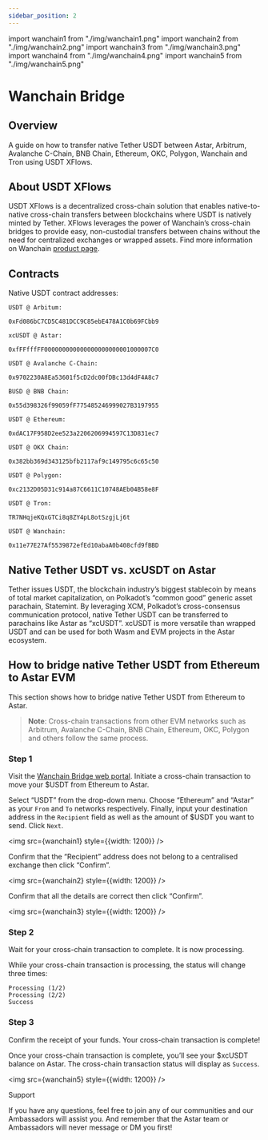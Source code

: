 ```yaml
---
sidebar_position: 2
---
```

import wanchain1 from "./img/wanchain1.png"
import wanchain2 from "./img/wanchain2.png"
import wanchain3 from "./img/wanchain3.png"
import wanchain4 from "./img/wanchain4.png"
import wanchain5 from "./img/wanchain5.png"


# Wanchain Bridge 

## Overview

A guide on how to transfer native Tether USDT between Astar, Arbitrum, Avalanche C-Chain, BNB Chain, Ethereum, OKC, Polygon, Wanchain and Tron using USDT XFlows.

## About USDT XFlows

USDT XFlows is a decentralized cross-chain solution that enables native-to-native cross-chain transfers between blockchains where USDT is natively minted by Tether. XFlows leverages the power of Wanchain’s cross-chain bridges to provide easy, non-custodial transfers between chains without the need for centralized exchanges or wrapped assets. Find more information on Wanchain [product page](https://bridge.wanchain.org/).

## Contracts

Native USDT contract addresses:

```
USDT @ Arbitum: 

0xFd086bC7CD5C481DCC9C85ebE478A1C0b69FCbb9

xcUSDT @ Astar:

0xfFFfffFF000000000000000000000001000007C0

USDT @ Avalanche C-Chain: 

0x9702230A8Ea53601f5cD2dc00fDBc13d4dF4A8c7

BUSD @ BNB Chain: 

0x55d398326f99059fF775485246999027B3197955

USDT @ Ethereum: 

0xdAC17F958D2ee523a2206206994597C13D831ec7

USDT @ OKX Chain: 

0x382bb369d343125bfb2117af9c149795c6c65c50

USDT @ Polygon: 

0xc2132D05D31c914a87C6611C10748AEb04B58e8F

USDT @ Tron:

TR7NHqjeKQxGTCi8q8ZY4pL8otSzgjLj6t

USDT @ Wanchain:

0x11e77E27Af5539872efEd10abaA0b408cfd9fBBD
```


## Native Tether USDT vs. xcUSDT on Astar

Tether issues USDT, the blockchain industry’s biggest stablecoin by means of total market capitalization, on Polkadot’s “common good” generic asset parachain, Statemint. By leveraging XCM, Polkadot’s cross-consensus communication protocol, native Tether USDT can be transferred to parachains like Astar as “xcUSDT”. xcUSDT is more versatile than wrapped USDT and can be used for both Wasm and EVM projects in the Astar ecosystem.

## How to bridge native Tether USDT from Ethereum to Astar EVM

This section shows how to bridge native Tether USDT from Ethereum to Astar.

> **Note**: Cross-chain transactions from other EVM networks such as Arbitrum, Avalanche C-Chain, BNB Chain, Ethereum, OKC, Polygon and others follow the same process.

### Step 1
 Visit the [Wanchain Bridge web portal](https://bridge.wanchain.org/). Initiate a cross-chain transaction to move your $USDT from Ethereum to Astar.


Select “USDT” from the drop-down menu. Choose “Ethereum” and “Astar” as your `From` and `To` networks respectively. Finally, input your destination address in the `Recipient` field as well as the amount of $USDT you want to send. Click `Next`.

<img src={wanchain1} style={{width: 1200}} />

Confirm that the “Recipient” address does not belong to a centralised exchange then click “Confirm”.

<img src={wanchain2} style={{width: 1200}} />

Confirm that all the details are correct then click “Confirm”.

<img src={wanchain3} style={{width: 1200}} />

### Step 2
Wait for your cross-chain transaction to complete. It is now processing.

While your cross-chain transaction is processing, the status will change three times:

    Processing (1/2)
    Processing (2/2)
    Success

### Step 3
 Confirm the receipt of your funds. Your cross-chain transaction is complete!

Once your cross-chain transaction is complete, you’ll see your $xcUSDT balance on Astar. The cross-chain transaction status will display as `Success`.

<img src={wanchain5} style={{width: 1200}} />

Support

If you have any questions, feel free to join any of our communities and our Ambassadors will assist you. And remember that the Astar team or Ambassadors will never message or DM you first!